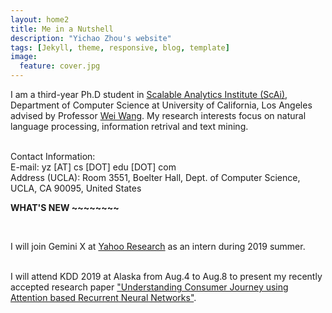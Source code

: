 ```yaml
---
layout: home2
title: Me in a Nutshell
description: "Yichao Zhou's website"
tags: [Jekyll, theme, responsive, blog, template]
image:
  feature: cover.jpg
---
```


I am a third-year Ph.D student in <a href="https://scai.cs.ucla.edu/" target="_blank">Scalable Analytics Institute (ScAi)</a>, Department of Computer Science at University of California, Los Angeles advised by Professor <a href="http://web.cs.ucla.edu/~weiwang/" target="_blank">Wei Wang</a>. My research interests focus on natural language processing, information retrival and text mining.

<br>
Contact Information:<br>
E-mail: yz [AT] cs [DOT] edu [DOT] com<br>
Address (UCLA): Room 3551, Boelter Hall, Dept. of Computer Science, UCLA, CA 90095, United States


<br />

<b> WHAT'S NEW ~~~~~~~~ </b>

<br />

I will join Gemini X at <a href="https://research.yahoo.com/" target="_blank">Yahoo Research</a> as an intern during 2019 summer. 

<br />
I will attend KDD 2019 at Alaska from Aug.4 to Aug.8 to present my recently accepted research paper <a href="https://research.yahoo.com/publications/9133/understanding-consumer-journey-using-attention-based-recurrent-neural-networks" target="_blank">"Understanding Consumer Journey using Attention based Recurrent Neural Networks"</a>.


